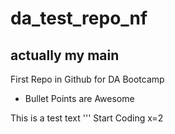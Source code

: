 # da_test_repo_nf
## actually my main
First Repo in Github for DA Bootcamp
* Bullet Points are Awesome

This is a test text
''' Start Coding
x=2

